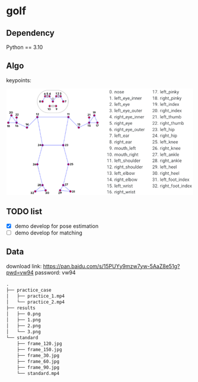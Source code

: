 # golf

## Dependency
Python == 3.10

## Algo
keypoints:

![keypoints](images/keypoints.png)

## TODO list
- [x] demo develop for pose estimation
- [ ] demo develop for matching

## Data

download link: https://pan.baidu.com/s/15PUYy9mzw7yw-5AaZ8e51g?pwd=vw94 password: vw94 

```
.
├── practice_case
│   ├── practice_1.mp4
│   └── practice_2.mp4
├── results
│   ├── 0.png
│   ├── 1.png
│   ├── 2.png
│   └── 3.png
└── standard
    ├── frame_120.jpg
    ├── frame_150.jpg
    ├── frame_30.jpg
    ├── frame_60.jpg
    ├── frame_90.jpg
    └── standard.mp4
```